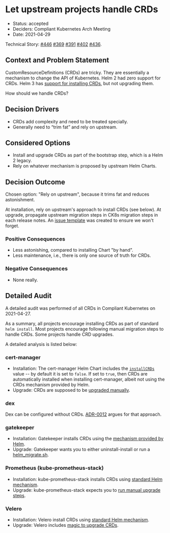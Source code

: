 # Let upstream projects handle CRDs

* Status: accepted
* Deciders: Compliant Kubernetes Arch Meeting
* Date: 2021-04-29

Technical Story: [#446](https://github.com/elastisys/compliantkubernetes-apps/pull/446) [#369](https://github.com/elastisys/compliantkubernetes-apps/issues/369) [#391](https://github.com/elastisys/compliantkubernetes-apps/issues/391) [#402](https://github.com/elastisys/compliantkubernetes-apps/issues/402) [#436](https://github.com/elastisys/compliantkubernetes-apps/pull/436).

## Context and Problem Statement

CustomResourceDefinitions (CRDs) are tricky. They are essentially a mechanism to change the API of Kubernetes. Helm 2 had zero support for CRDs. Helm 3 has [support for installing CRDs](https://helm.sh/docs/topics/charts/#custom-resource-definitions-crds), but not upgrading them.

How should we handle CRDs?

## Decision Drivers

* CRDs add complexity and need to be treated specially.
* Generally need to “trim fat” and rely on upstream.

## Considered Options

* Install and upgrade CRDs as part of the bootstrap step, which is a Helm 2 legacy.
* Rely on whatever mechanism is proposed by upstream Helm Charts.

## Decision Outcome

Chosen option: "Rely on upstream", because it trims fat and reduces astonishment.

At installation, rely on upstream's approach to install CRDs (see below). At upgrade, propagate upstream migration steps in CK8s migration steps in each release notes. An [issue template](https://github.com/elastisys/compliantkubernetes-apps/pull/436) was created to ensure we won't forget.

### Positive Consequences

* Less astonishing, compared to installing Chart "by hand".
* Less maintenance, i.e., there is only one source of truth for CRDs.

### Negative Consequences

* None really.

## Detailed Audit

A detailed audit was performed of all CRDs in Compliant Kubernetes on 2021-04-27.

As a summary, all projects encourage installing CRDs as part of standard `helm install`. Most projects encourage following manual migration steps to handle CRDs. Some projects handle CRD upgrades.

A detailed analysis is listed below:

### cert-manager

* Installation: The cert-manager Helm Chart includes the [`installCRDs`](https://github.com/jetstack/cert-manager/blob/master/deploy/charts/cert-manager/values.yaml#L42) value -- by default it is set to `false`. If set to `true`, then CRDs are automatically installed when installing cert-manager, albeit not using the CRDs mechanism provided by Helm.
* Upgrade: CRDs are supposed to be [upgraded manually](https://cert-manager.io/docs/installation/upgrading/#upgrading-with-helm).

### dex

Dex can be configured without CRDs. [ADR-0012](https://github.com/elastisys/compliantkubernetes/pull/134) argues for that approach.

### gatekeeper

* Installation: Gatekeeper installs CRDs using the [mechanism provided by Helm](https://github.com/open-policy-agent/gatekeeper/tree/master/charts/gatekeeper/crds).
* Upgrade: Gatekeeper wants you to either uninstall-install or run a [helm_migrate.sh](https://github.com/open-policy-agent/gatekeeper/tree/master/charts/gatekeeper#upgrade-chart).

### Prometheus (kube-prometheus-stack)

* Installation: kube-prometheus-stack installs CRDs using [standard Helm mechanism](https://github.com/prometheus-community/helm-charts/tree/main/charts/kube-prometheus-stack/crds).
* Upgrade: kube-prometheus-stack expects you to [run manual upgrade steps](https://github.com/prometheus-community/helm-charts/tree/main/charts/kube-prometheus-stack#from-14x-to-15x).

### Velero

* Installation: Velero install CRDs using [standard Helm mechanism](https://github.com/vmware-tanzu/helm-charts/tree/main/charts/velero/crds).
* Upgrade: Velero includes [magic to upgrade CRDs](https://github.com/vmware-tanzu/helm-charts/blob/main/charts/velero/templates/upgrade-crds.yaml).
